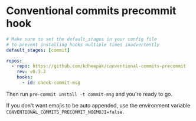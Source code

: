 # Conventional commits precommit hook

```yaml
# Make sure to set the default_stages in your config file
# to prevent installing hooks multiple times inadvertently
default_stages: [commit]

repos:
  - repo: https://github.com/kdheepak/conventional-commits-precommit
    rev: v0.3.2
    hooks:
      - id: check-commit-msg
```

Then run `pre-commit install -t commit-msg` and you're ready to go.

If you don't want emojis to be auto appended, use the environment variable `CONVENTIONAL_COMMITS_PRECOMMIT_NOEMOJI=false`.
